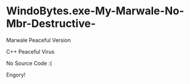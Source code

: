 # WindoBytes.exe-My-Marwale-No-Mbr-Destructive-

Marwale Peaceful Version

C++ Peaceful Virus

No Source Code :(

Engory!

